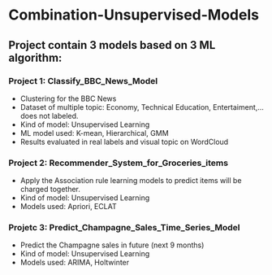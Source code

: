 # Combination-Unsupervised-Models
## Project contain 3 models based on 3 ML algorithm:
### Project 1: Classify_BBC_News_Model
+ Clustering for the BBC News
+ Dataset of multiple topic: Economy, Technical Education, Entertaiment,... does not labeled.
+ Kind of model: Unsupervised Learning
+ ML model used: K-mean, Hierarchical, GMM
+ Results evaluated in real labels and visual topic on WordCloud


### Project 2: Recommender_System_for_Groceries_items
+ Apply the Association rule learning models to predict items will be charged together.
+ Kind of model: Unsupervised Learning
+ Models used: Apriori, ECLAT


### Projetc 3: Predict_Champagne_Sales_Time_Series_Model
+ Predict the Champagne sales in future (next 9 months)
+ Kind of model: Unsupervised Learning
+ Models used: ARIMA, Holtwinter
